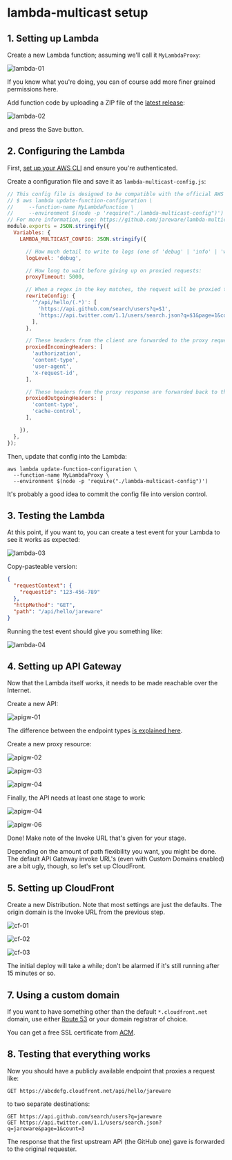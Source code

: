 # lambda-multicast setup

## 1. Setting up Lambda

Create a new Lambda function; assuming we'll call it `MyLambdaProxy`:

![lambda-01](doc/lambda-01.png)

If you know what you're doing, you can of course add more finer grained permissions here.

Add function code by uploading a ZIP file of the [latest release](https://github.com/jareware/lambda-multicast):

![lambda-02](doc/lambda-02.png)

and press the Save button.

## 2. Configuring the Lambda

First, [set up your AWS CLI](https://docs.aws.amazon.com/cli/latest/userguide/cli-chap-getting-started.html) and ensure you're authenticated.

Create a configuration file and save it as `lambda-multicast-config.js`:

```js
// This config file is designed to be compatible with the official AWS CLI:
// $ aws lambda update-function-configuration \
//     --function-name MyLambdaFunction \
//     --environment $(node -p 'require("./lambda-multicast-config")')
// For more information, see: https://github.com/jareware/lambda-multicast
module.exports = JSON.stringify({
  Variables: {
    LAMBDA_MULTICAST_CONFIG: JSON.stringify({

      // How much detail to write to logs (one of 'debug' | 'info' | 'warn' | 'error'):
      logLevel: 'debug',

      // How long to wait before giving up on proxied requests:
      proxyTimeout: 5000,

      // When a regex in the key matches, the request will be proxied to the specified list of URL's:
      rewriteConfig: {
        '^/api/hello/(.*)': [
          'https://api.github.com/search/users?q=$1',
          'https://api.twitter.com/1.1/users/search.json?q=$1&page=1&count=3',
        ],
      },

      // These headers from the client are forwarded to the proxy request:
      proxiedIncomingHeaders: [
        'authorization',
        'content-type',
        'user-agent',
        'x-request-id',
      ],

      // These headers from the proxy response are forwarded back to the client:
      proxiedOutgoingHeaders: [
        'content-type',
        'cache-control',
      ],

    }),
  },
});
```

Then, update that config into the Lambda:

```
aws lambda update-function-configuration \
  --function-name MyLambdaProxy \
  --environment $(node -p 'require("./lambda-multicast-config")')
```

It's probably a good idea to commit the config file into version control.

## 3. Testing the Lambda

At this point, if you want to, you can create a test event for your Lambda to see it works as expected:

![lambda-03](doc/lambda-03.png)

Copy-pasteable version:

```json
{
  "requestContext": {
    "requestId": "123-456-789"
  },
  "httpMethod": "GET",
  "path": "/api/hello/jareware"
}
```

Running the test event should give you something like:

![lambda-04](doc/lambda-04.png)

## 4. Setting up API Gateway

Now that the Lambda itself works, it needs to be made reachable over the Internet.

Create a new API:

![apigw-01](doc/apigw-01.png)

The difference between the endpoint types [is explained here](https://aws.amazon.com/about-aws/whats-new/2017/11/amazon-api-gateway-supports-regional-api-endpoints/).

Create a new proxy resource:

![apigw-02](doc/apigw-02.png)

![apigw-03](doc/apigw-03.png)

![apigw-04](doc/apigw-04.png)

Finally, the API needs at least one stage to work:

![apigw-04](doc/apigw-05.png)

![apigw-06](doc/apigw-06.png)

Done! Make note of the Invoke URL that's given for your stage.

Depending on the amount of path flexibility you want, you might be done. The default API Gateway invoke URL's (even with Custom Domains enabled) are a bit ugly, though, so let's set up CloudFront.

## 5. Setting up CloudFront

Create a new Distribution. Note that most settings are just the defaults. The origin domain is the Invoke URL from the previous step.

![cf-01](doc/cf-01.png)

![cf-02](doc/cf-02.png)

![cf-03](doc/cf-03.png)

The initial deploy will take a while; don't be alarmed if it's still running after 15 minutes or so.

## 7. Using a custom domain

If you want to have something other than the default `*.cloudfront.net` domain, use either [Route 53](https://aws.amazon.com/route53/) or your domain registrar of choice.

You can get a free SSL certificate from [ACM](https://aws.amazon.com/certificate-manager/).

## 8. Testing that everything works

Now you should have a publicly available endpoint that proxies a request like:

    GET https://abcdefg.cloudfront.net/api/hello/jareware

to two separate destinations:

    GET https://api.github.com/search/users?q=jareware
    GET https://api.twitter.com/1.1/users/search.json?q=jareware&page=1&count=3

The response that the first upstream API (the GitHub one) gave is forwarded to the original requester.
